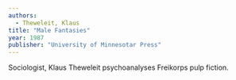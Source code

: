 ```yaml
---
authors:
  - Theweleit, Klaus
title: "Male Fantasies"
year: 1987
publisher: "University of Minnesotar Press"
---
```


Sociologist, Klaus Theweleit psychoanalyses Freikorps pulp fiction.

